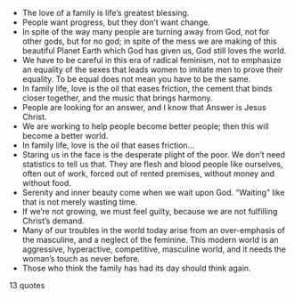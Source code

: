  - The love of a family is life’s greatest blessing.
 - People want progress, but they don’t want change.
 - In spite of the way many people are turning away from God, not for other gods, but for no god; in spite of the mess we are making of this beautiful Planet Earth which God has given us, God still loves the world.
 - We have to be careful in this era of radical feminism, not to emphasize an equality of the sexes that leads women to imitate men to prove their equality. To be equal does not mean you have to be the same.
 - In family life, love is the oil that eases friction, the cement that binds closer together, and the music that brings harmony.
 - People are looking for an answer, and I know that Answer is Jesus Christ.
 - We are working to help people become better people; then this will become a better world.
 - In family life, love is the oil that eases friction...
 - Staring us in the face is the desperate plight of the poor. We don’t need statistics to tell us that. They are flesh and blood people like ourselves, often out of work, forced out of rented premises, without money and without food.
 - Serenity and inner beauty come when we wait upon God. “Waiting” like that is not merely wasting time.
 - If we’re not growing, we must feel guilty, because we are not fulfilling Christ’s demand.
 - Many of our troubles in the world today arise from an over-emphasis of the masculine, and a neglect of the feminine. This modern world is an aggressive, hyperactive, competitive, masculine world, and it needs the woman’s touch as never before.
 - Those who think the family has had its day should think again.

13 quotes